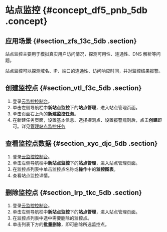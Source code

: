 # 站点监控 {#concept_df5_pnb_5db .concept}

## 应用场景 {#section_zfs_13c_5db .section}

站点监控主要用于模拟真实用户访问情况，探测可用性、连通性、DNS 解析等问题。

站点监控可以探测域名、IP、端口的连通性、访问响应时间，并对监控结果报警。

## 创建监控点 {#section_vtl_f3c_5db .section}

1.  登录[云监控控制台](https://cloudmonitor.console.aliyun.com)。
2.  单击左侧导航栏中**新站点监控**下的**站点管理**，进入站点管理页面。
3.  单击页面右上角的**新建监控任务**。
4.  在新建任务页面，设置基本信息、选择探测点、设置报警规则后，点击**创建**即可。详见[管理站点监控任务](../../../../intl.zh-CN/用户指南/站点监控/管理站点监控任务.md#)

## 查看监控点数据 {#section_xyc_djc_5db .section}

1.  登录[云监控控制台](https://cloudmonitor.console.aliyun.com)。
2.  单击左侧导航栏中**新站点监控**下的**站点管理**，进入站点管理页面。
3.  在监控点列表中单击监控点名称或**操作**中的**监控图表**。
4.  查看站点监控详情。

## 删除监控点 {#section_lrp_tkc_5db .section}

1.  登录[云监控控制台](https://cloudmonitor.console.aliyun.com)。
2.  单击左侧导航栏中**新站点监控**下的**站点管理**，进入站点管理页面。
3.  在监控点列表中选中需要删除的监控点。
4.  单击列表下方的**批量删除**，即可删除所选监控点。

